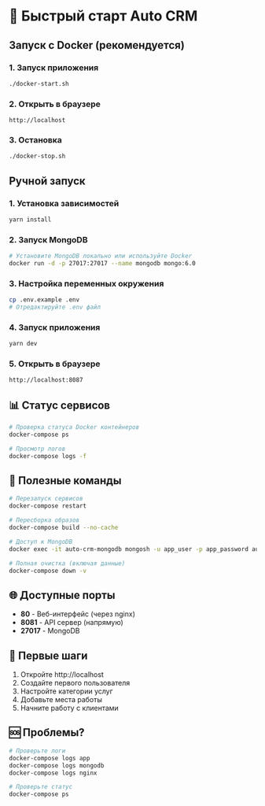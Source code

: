 # 🚀 Быстрый старт Auto CRM

## Запуск с Docker (рекомендуется)

### 1. Запуск приложения
```bash
./docker-start.sh
```

### 2. Открыть в браузере
```
http://localhost
```

### 3. Остановка
```bash
./docker-stop.sh
```

## Ручной запуск

### 1. Установка зависимостей
```bash
yarn install
```

### 2. Запуск MongoDB
```bash
# Установите MongoDB локально или используйте Docker
docker run -d -p 27017:27017 --name mongodb mongo:6.0
```

### 3. Настройка переменных окружения
```bash
cp .env.example .env
# Отредактируйте .env файл
```

### 4. Запуск приложения
```bash
yarn dev
```

### 5. Открыть в браузере
```
http://localhost:8087
```

## 📊 Статус сервисов

```bash
# Проверка статуса Docker контейнеров
docker-compose ps

# Просмотр логов
docker-compose logs -f
```

## 🔧 Полезные команды

```bash
# Перезапуск сервисов
docker-compose restart

# Пересборка образов
docker-compose build --no-cache

# Доступ к MongoDB
docker exec -it auto-crm-mongodb mongosh -u app_user -p app_password auto-crm

# Полная очистка (включая данные)
docker-compose down -v
```

## 🌐 Доступные порты

- **80** - Веб-интерфейс (через nginx)
- **8081** - API сервер (напрямую)
- **27017** - MongoDB

## 📝 Первые шаги

1. Откройте http://localhost
2. Создайте первого пользователя
3. Настройте категории услуг
4. Добавьте места работы
5. Начните работу с клиентами

## 🆘 Проблемы?

```bash
# Проверьте логи
docker-compose logs app
docker-compose logs mongodb
docker-compose logs nginx

# Проверьте статус
docker-compose ps
```
